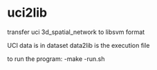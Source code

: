 # uci2lib
transfer uci 3d_spatial_network to libsvm format

UCI data is in dataset
data2lib is the execution file

to run the program:
 -make
 -run.sh
